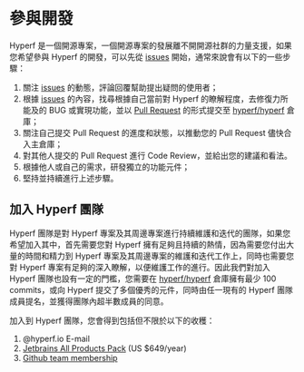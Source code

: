 # 參與開發

Hyperf 是一個開源專案，一個開源專案的發展離不開開源社群的力量支援，如果您希望參與 Hyperf 的開發，可以先從 [issues](https://github.com/hyperf/hyperf/issues?page=2&q=is%3Aissue+is%3Aopen) 開始，通常來說會有以下的一些步驟：

1. 關注 [issues](https://github.com/hyperf/hyperf/issues?page=2&q=is%3Aissue+is%3Aopen) 的動態，評論回覆幫助提出疑問的使用者；
2. 根據 [issues](https://github.com/hyperf/hyperf/issues?page=2&q=is%3Aissue+is%3Aopen) 的內容，找尋根據自己當前對 Hyperf 的瞭解程度，去修復力所能及的 BUG 或實現功能，並以 [Pull Request](https://https://github.com/hyperf/pulls) 的形式提交至 [hyperf/hyperf](https://github.com/hyperf/hyperf) 倉庫；
3. 關注自己提交 Pull Request 的進度和狀態，以推動您的 Pull Request 儘快合入主倉庫；
4. 對其他人提交的 Pull Request 進行 Code Review，並給出您的建議和看法。 
5. 根據他人或自己的需求，研發獨立的功能元件；
6. 堅持並持續進行上述步驟。 

## 加入 Hyperf 團隊

Hyperf 團隊是對 Hyperf 專案及其周邊專案進行持續維護和迭代的團隊，如果您希望加入其中，首先需要您對 Hyperf 擁有足夠且持續的熱情，因為需要您付出大量的時間和精力到 Hyperf 專案及其周邊專案的維護和迭代工作上，同時也需要您對 Hyperf 專案有足夠的深入瞭解，以便維護工作的進行。因此我們對加入 Hyperf 團隊也設有一定的門檻，您需要在 [hyperf/hyperf](https://github.com/hyperf/hyperf) 倉庫擁有最少 100 commits，或向 Hyperf 提交了多個優秀的元件，同時由任一現有的 Hyperf 團隊成員提名，並獲得團隊內超半數成員的同意。   

加入到 Hyperf 團隊，您會得到包括但不限於以下的收穫：
1. @hyperf.io E-mail
2. [Jetbrains All Products Pack](https://www.jetbrains.com/store/#commercial?billing=yearly) (US $649/year)
3. [Github team membership](https://github.com/orgs/hyperf/people)